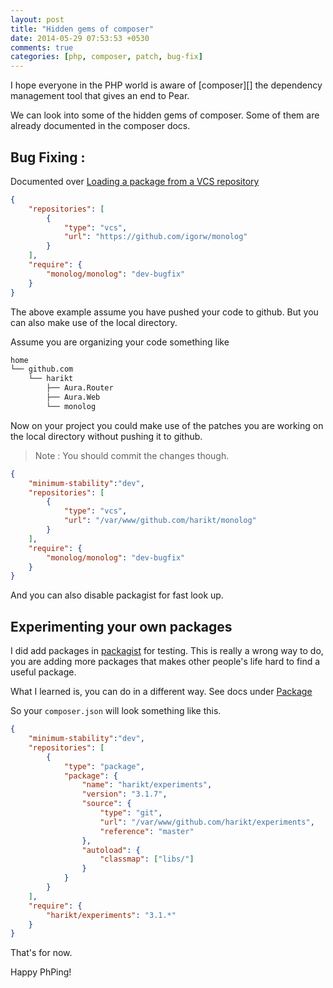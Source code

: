 ```yaml
---
layout: post
title: "Hidden gems of composer"
date: 2014-05-29 07:53:53 +0530
comments: true
categories: [php, composer, patch, bug-fix]
---
```


I hope everyone in the PHP world is aware of [composer][] the dependency 
management tool that gives an end to Pear.

We can look into some of the hidden gems of composer. Some of them are 
already documented in the composer docs.

## Bug Fixing :

Documented over [Loading a package from a VCS repository](https://getcomposer.org/doc/05-repositories.md#loading-a-package-from-a-vcs-repository)

```json
{
    "repositories": [
        {
            "type": "vcs",
            "url": "https://github.com/igorw/monolog"
        }
    ],
    "require": {
        "monolog/monolog": "dev-bugfix"
    }
}
```

The above example assume you have pushed your code to github. But you can 
also make use of the local directory.

Assume you are organizing your code something like 

```bash
home
└── github.com
    └── harikt
        ├── Aura.Router
        ├── Aura.Web
        └── monolog
```

Now on your project you could make use of the patches you are working on 
the local directory without pushing it to github.

> Note : You should commit the changes though.

```json
{
    "minimum-stability":"dev",
    "repositories": [
        {
            "type": "vcs",
            "url": "/var/www/github.com/harikt/monolog"            
        }
    ],
    "require": {
        "monolog/monolog": "dev-bugfix"
    }
}
```

And you can also disable packagist for fast look up.

## Experimenting your own packages

I did add packages in [packagist](https://packagist.org) for testing.
This is really a wrong way to do, you are adding more packages that 
makes other people's life hard to find a useful package.

What I learned is, you can do in a different way. See docs under 
[Package](https://getcomposer.org/doc/05-repositories.md#package-2)

So your `composer.json` will look something like this.

```json
{
    "minimum-stability":"dev",
    "repositories": [        
        {
            "type": "package",
            "package": {
                "name": "harikt/experiments",
                "version": "3.1.7",               
                "source": {
                    "type": "git",
                    "url": "/var/www/github.com/harikt/experiments",
                    "reference": "master"
                },
                "autoload": {
                    "classmap": ["libs/"]
                }
            }
        }
    ],
    "require": {        
        "harikt/experiments": "3.1.*"
    }
}
```

That's for now.

Happy PhPing!
